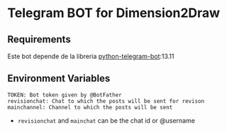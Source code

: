 # Telegram BOT for Dimension2Draw

## Requirements

Este bot depende de la libreria [python-telegram-bot](https://github.com/python-telegram-bot/python-telegram-bot):13.11

## Environment Variables

```
TOKEN: Bot token given by @BotFather
revisionchat: Chat to which the posts will be sent for revison
mainchannel: Channel to which the posts will be sent
```

- `revisionchat` and `mainchat` can be the chat id or @username
